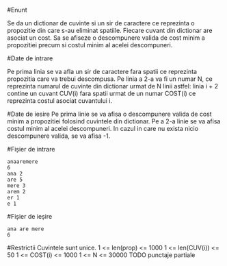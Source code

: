 #Enunt

Se da un dictionar de cuvinte si un sir de caractere ce reprezinta o propozitie din care s-au eliminat spatiile. Fiecare cuvant din dictionar are asociat un cost. Sa se afiseze o descompunere valida de cost minim a propozitiei precum si costul minim al acelei descompuneri.

#Date de intrare

Pe prima linia se va afla un sir de caractere fara spatii ce reprezinta propozitia care va trebui descompusa. Pe linia a 2-a va fi un numar N, ce reprezinta numarul de cuvinte din dictionar urmat de N linii astfel:  linia i + 2 contine un cuvant CUV(i) fara spatii urmat de un numar COST(i) ce reprezinta costul asociat cuvantului i.

#Date de iesire
Pe prima linie se va afisa o descompunere valida de cost minim a propozitiei folosind cuvintele din dictionar.
Pe a 2-a linie se va afisa costul minim al acelei descompuneri.
In cazul in care nu exista nicio descompunere valida, se va afisa -1.


#Fișier de intrare

```
anaaremere
6
ana 2
are 5
mere 3
arem 2
er 1
e 1
```

#Fișier de ieșire

```
ana are mere
6
```

#Restrictii
Cuvintele sunt unice.
1 <= len(prop) <= 1000
1 <= len(CUV(i)) <= 50
1 <= COST(i) <= 1000
1 <= N <= 30000
TODO punctaje partiale
